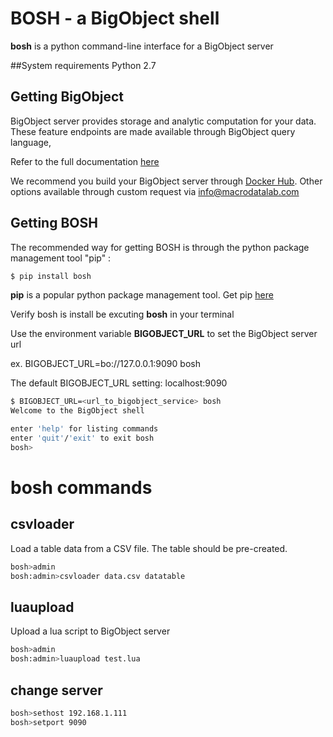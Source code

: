# BOSH - a BigObject shell

**bosh** is a python command-line interface for a BigObject server

##System requirements
Python 2.7

## Getting BigObject

BigObject server provides storage and analytic computation for your data.
These feature endpoints are made available through BigObject query language,

Refer to the full documentation [here](https://docs.bigobject.io/)

We recommend you build your BigObject server through
[Docker Hub](https://registry.hub.docker.com/u/macrodata/bigobject/).  Other options available through custom
request via info@macrodatalab.com

## Getting BOSH

The recommended way for getting BOSH is through the python package management tool "pip" :

```bash
$ pip install bosh
```

**pip** is a popular python package management tool.  Get pip
[here](https://pip.pypa.io/en/latest/installing.html)

Verify bosh is install be excuting **bosh** in your terminal
 
Use the environment variable **BIGOBJECT_URL**  to set the BigObject server url

ex. BIGOBJECT_URL=bo://127.0.0.1:9090 bosh

The default BIGOBJECT_URL setting: localhost:9090 

```bash
$ BIGOBJECT_URL=<url_to_bigobject_service> bosh
Welcome to the BigObject shell

enter 'help' for listing commands
enter 'quit'/'exit' to exit bosh
bosh>
```

# bosh commands
## csvloader
Load a table data from a CSV file. The table should be pre-created.
```bash
bosh>admin
bosh:admin>csvloader data.csv datatable
```

## luaupload
Upload a lua script to BigObject server
```bash
bosh>admin
bosh:admin>luaupload test.lua
```

## change server
```bash
bosh>sethost 192.168.1.111
bosh>setport 9090
```

